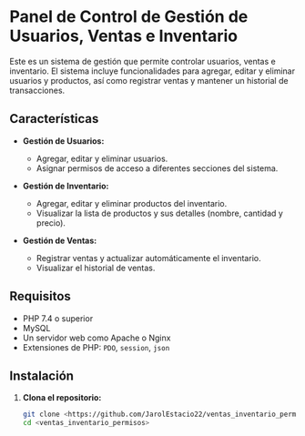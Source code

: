 # Panel de Control de Gestión de Usuarios, Ventas e Inventario

Este es un sistema de gestión que permite controlar usuarios, ventas e inventario. El sistema incluye funcionalidades para agregar, editar y eliminar usuarios y productos, así como registrar ventas y mantener un historial de transacciones.

## Características

- **Gestión de Usuarios:**
  - Agregar, editar y eliminar usuarios.
  - Asignar permisos de acceso a diferentes secciones del sistema.
  
- **Gestión de Inventario:**
  - Agregar, editar y eliminar productos del inventario.
  - Visualizar la lista de productos y sus detalles (nombre, cantidad y precio).
  
- **Gestión de Ventas:**
  - Registrar ventas y actualizar automáticamente el inventario.
  - Visualizar el historial de ventas.

## Requisitos

- PHP 7.4 o superior
- MySQL
- Un servidor web como Apache o Nginx
- Extensiones de PHP: `PDO`, `session`, `json`

## Instalación

1. **Clona el repositorio:**

   ```bash
   git clone <https://github.com/JarolEstacio22/ventas_inventario_permisos>
   cd <ventas_inventario_permisos>
